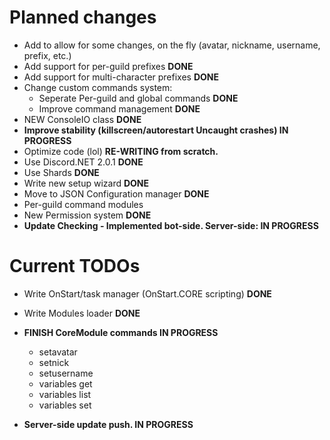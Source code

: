 # Planned changes
* Add to allow for some changes, on the fly (avatar, nickname, username, prefix, etc.)
* Add support for per-guild prefixes **DONE**
* Add support for multi-character prefixes **DONE**
* Change custom commands system:
  * Seperate Per-guild and global commands **DONE**
  * Improve command management **DONE**
* NEW ConsoleIO class **DONE**
* **Improve stability (killscreen/autorestart Uncaught crashes) IN PROGRESS**
* Optimize code (lol) **RE-WRITING from scratch.**
* Use Discord.NET 2.0.1 **DONE**
* Use Shards **DONE**
* Write new setup wizard **DONE**
* Move to JSON Configuration manager **DONE**
* Per-guild command modules
* New Permission system **DONE**
* **Update Checking - Implemented bot-side. Server-side: IN PROGRESS**

# Current TODOs
* Write OnStart/task manager (OnStart.CORE scripting) **DONE**
* Write Modules loader **DONE**
* **FINISH CoreModule commands IN PROGRESS**
   * setavatar
   * setnick
   * setusername
   * variables get
   * variables list
   * variables set
   
* **Server-side update push. IN PROGRESS**
